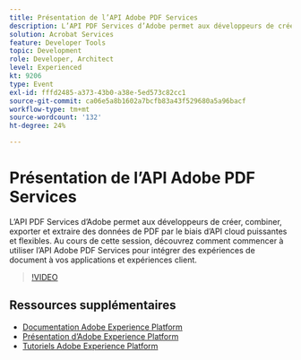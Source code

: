 ```yaml
---
title: Présentation de l’API Adobe PDF Services
description: L’API PDF Services d’Adobe permet aux développeurs de créer, combiner, exporter et extraire des données de PDF par le biais d’API cloud puissantes et flexibles. Au cours de cette session, découvrez comment commencer à utiliser l’API Adobe PDF Services pour intégrer des expériences de document à vos applications et expériences client.
solution: Acrobat Services
feature: Developer Tools
topic: Development
role: Developer, Architect
level: Experienced
kt: 9206
type: Event
exl-id: fffd2485-a373-43b0-a38e-5ed573c82cc1
source-git-commit: ca06e5a8b1602a7bcfb83a43f529680a5a96bacf
workflow-type: tm+mt
source-wordcount: '132'
ht-degree: 24%

---
```


# Présentation de l’API Adobe PDF Services

L’API PDF Services d’Adobe permet aux développeurs de créer, combiner, exporter et extraire des données de PDF par le biais d’API cloud puissantes et flexibles. Au cours de cette session, découvrez comment commencer à utiliser l’API Adobe PDF Services pour intégrer des expériences de document à vos applications et expériences client.


>[!VIDEO](https://video.tv.adobe.com/v/337601/?quality=12&learn=on&hidetitle=true)

## Ressources supplémentaires

- [Documentation Adobe Experience Platform](https://experienceleague.adobe.com/docs/experience-platform.html?lang=fr)
- [Présentation d’Adobe Experience Platform](https://experienceleague.adobe.com/docs/experience-platform/landing/home.html?lang=fr)
- [Tutoriels Adobe Experience Platform](https://experienceleague.adobe.com/docs/platform-learn/tutorials/overview.html?lang=fr)
